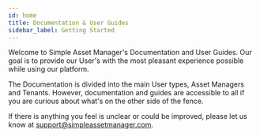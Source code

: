 ```yaml
---
id: home
title: Documentation & User Guides
sidebar_label: Getting Started
---
```


Welcome to Simple Asset Manager's Documentation and User Guides.  Our goal is to provide our User's with the most pleasant experience possible while using our platform.  

The Documentation is divided into the main User types, Asset Managers and Tenants.  However, documentation and guides are accessible to all if you are curious about what's on the other side of the fence.

If there is anything you feel is unclear or could be improved, please let us know at support@simpleassetmanager.com.